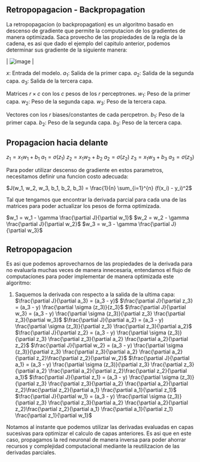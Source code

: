 ## Retropopagacion - Backpropagation
La retropopagacion (o backpropagation) es un algoritmo basado en descenso de gradiente que permite la computacion de los gradientes de manera optimizada. Saca provecho de las propiedades de la regla de la cadena, es asi que dado el ejemplo del capitulo anterior, podemos determinar sus gradiente de la siguiente manera:

| ![image](https://upload.wikimedia.org/wikipedia/commons/thumb/1/11/Colored_neural_network_es.svg/800px-Colored_neural_network_es.svg.png) |

$x$: Entrada del modelo.
$a_1$: Salida de la primer capa.
$a_2$: Salida de la segunda capa.
$a_3$: Salida de la tercera capa.

Matrices $r \times c$ con los $c$ pesos de los $r$ perceptrones.
$w_1$: Peso de la primer capa.
$w_2$: Peso de la segunda capa.
$w_3$: Peso de la tercera capa.

Vectores con los $r$ biases/constantes de cada percpetron.
$b_1$: Peso de la primer capa.
$b_2$: Peso de la segunda capa.
$b_3$: Peso de la tercera capa.

## Propagacion hacia delante
$z_1 = x_1 w_1 + b_1$
$a_1 = \sigma(z_1)$
$z_2 = x_1 w_2 + b_2$
$a_2 = \sigma(z_2)$
$z_3 = x_1 w_3 + b_3$
$a_3 = \sigma(z_3)$


Para poder utilizar descenso de gradiente en estos parametros, necesitamos definir una funcion costo adecuada:

$J(w_1, w_2, w_3, b_1, b_2, b_3) = \frac{1}{n} \sum_{i=1}^{n} (f(x_i) - y_i)^2$

Tal que tengamos que encontrar la derivada parcial para cada una de las matrices para poder actualizar los pesos de forma optimizada.

$w_1 = w_1 - \gamma \frac{\partial J}{\partial w_1}$
$w_2 = w_2 - \gamma \frac{\partial J}{\partial w_2}$
$w_3 = w_3 - \gamma \frac{\partial J}{\partial w_3}$

## Retropopagacion
Es asi que podemos aprovecharnos de las propiedades de la derivada para no evaluarla muchas veces de manera innecesaria, entendamos el flujo de computaciones para poder implementar de manera optimizada este algoritmo:
1. Saquemos la derivada con respecto a la salida de la ultima capa:
$\frac{\partial J}{\partial a_3} = (a_3 - y)$
$\frac{\partial J}{\partial z_3} = (a_3 - y) \frac{\partial \sigma (z_3)}{z_3}$
$\frac{\partial J}{\partial w_3} = (a_3 - y) \frac{\partial \sigma (z_3)}{\partial z_3} \frac{\partial z_3}{\partial w_3}$
$\frac{\partial J}{\partial a_2} = (a_3 - y) \frac{\partial \sigma (z_3)}{\partial z_3} \frac{\partial z_3}{\partial a_2}$
$\frac{\partial J}{\partial z_2} = (a_3 - y) \frac{\partial \sigma (z_3)}{\partial z_3} \frac{\partial z_3}{\partial a_2} \frac{\partial a_2}{\partial z_2}$
$\frac{\partial J}{\partial w_2} = (a_3 - y) \frac{\partial \sigma (z_3)}{\partial z_3} \frac{\partial z_3}{\partial a_2} \frac{\partial a_2}{\partial z_2}\frac{\partial z_2}{\partial w_2}$
$\frac{\partial J}{\partial a_1} = (a_3 - y) \frac{\partial \sigma (z_3)}{\partial z_3} \frac{\partial z_3}{\partial a_2} \frac{\partial a_2}{\partial z_2}\frac{\partial z_2}{\partial a_1}$
$\frac{\partial J}{\partial z_1} = (a_3 - y) \frac{\partial \sigma (z_3)}{\partial z_3} \frac{\partial z_3}{\partial a_2} \frac{\partial a_2}{\partial z_2}\frac{\partial z_2}{\partial a_1} \frac{\partial a_1}{\partial z_1}$
$\frac{\partial J}{\partial w_1} = (a_3 - y) \frac{\partial \sigma (z_3)}{\partial z_3} \frac{\partial z_3}{\partial a_2} \frac{\partial a_2}{\partial z_2}\frac{\partial z_2}{\partial a_1} \frac{\partial a_1}{\partial z_1} \frac{\partial z_1}{\partial w_1}$

Notamos al instante que podemos utilizar las derivadas evaluadas en capas sucesivas para optimizar el calculo de capas anteriores. Es asi que en este caso, propagamos la red neuronal de manera inversa para poder ahorrar recursos y complejidad computacional mediante la reutilizacion de las derivadas parciales.

